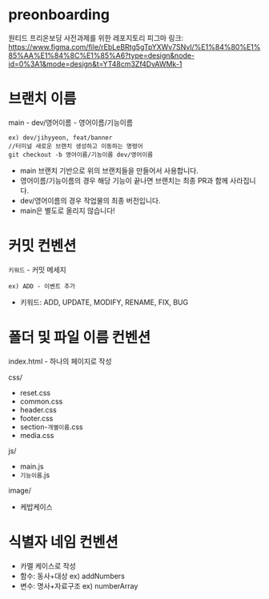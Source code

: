 # preonboarding
원티드 프리온보딩 사전과제를 위한 레포지토리
피그마 링크: https://www.figma.com/file/rEbLeBRtg5gTpYXWv7SNvI/%E1%84%80%E1%85%AA%E1%84%8C%E1%85%A6?type=design&node-id=0%3A1&mode=design&t=YT48cm3Zf4DvAWMk-1

# 브랜치 이름
main - dev/영어이름 - 영어이름/기능이름

    ex) dev/jihyyeon, feat/banner
    //터미널 새로운 브랜치 생성하고 이동하는 명령어
    git checkout -b 영어이름/기능이름 dev/영어이름

- main 브랜치 기반으로 위의 브랜치들을 만들어서 사용합니다.
- 영어이름/기능이름의 경우 해당 기능이 끝나면 브랜치는 최종 PR과 함께 사라집니다.
- dev/영어이름의 경우 작업물의 최종 버전입니다.
- main은 별도로 올리지 않습니다!

# 커밋 컨벤션
`키워드` - 커밋 메세지

    ex) ADD - 이벤트 추가

- 키워드: ADD, UPDATE, MODIFY, RENAME, FIX, BUG

# 폴더 및 파일 이름 컨벤션
index.html - 하나의 페이지로 작성

css/
-  reset.css
-  common.css
-  header.css
-  footer.css
-  section-`개별이름`.css
-  media.css
  
js/
- main.js
- `기능이름`.js

image/
- 케밥케이스

# 식별자 네임 컨벤션
- 카멜 케이스로 작성
- 함수: 동사+대상 ex) addNumbers
- 변수: 명사+자료구조 ex) numberArray
